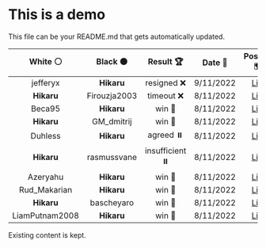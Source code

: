 # This is a demo

This file can be your README.md that gets automatically updated.

<!--START_SECTION:chessStats-->
<!-- Automatically generated with https://github.com/Balastrong/chess-stats-action -->

| White ⚪ | Black ⚫ | Result 🏆 | Date 📅 | Position 🗺️ |
|:---:|:---:|:---:|:---:|:---:|
| jefferyx | **Hikaru** | resigned ❌ | 9/11/2022 | <a href="http://www.ee.unb.ca/cgi-bin/tervo/fen.pl?select=2r4k/1R3R2/6pp/3B4/4P3/P2n1PK1/1P2r1PP/8 b - -">Link</a> |
| **Hikaru** | Firouzja2003 | timeout ❌ | 8/11/2022 | <a href="http://www.ee.unb.ca/cgi-bin/tervo/fen.pl?select=8/8/8/pq1Q4/3n4/3k3K/8/8 w - -">Link</a> |
| Beca95 | **Hikaru** | win 🥇 | 8/11/2022 | <a href="http://www.ee.unb.ca/cgi-bin/tervo/fen.pl?select=8/1p3rk1/pKp4p/5Rp1/PP3p2/8/7P/8 w - -">Link</a> |
| **Hikaru** | GM_dmitrij | win 🥇 | 8/11/2022 | <a href="http://www.ee.unb.ca/cgi-bin/tervo/fen.pl?select=8/5p2/1P1k2p1/1K1P2p1/4N1P1/7P/5r2/8 b - -">Link</a> |
| Duhless | **Hikaru** | agreed ⏸️ | 8/11/2022 | <a href="http://www.ee.unb.ca/cgi-bin/tervo/fen.pl?select=2R5/8/7k/7p/8/3K4/2P3r1/8 b - -">Link</a> |
| **Hikaru** | rasmussvane | insufficient ⏸️ | 8/11/2022 | <a href="http://www.ee.unb.ca/cgi-bin/tervo/fen.pl?select=8/5k2/8/8/8/8/5K2/8 b - -">Link</a> |
| Azeryahu | **Hikaru** | win 🥇 | 8/11/2022 | <a href="http://www.ee.unb.ca/cgi-bin/tervo/fen.pl?select=6k1/1p5p/6p1/1P2pp2/2P5/4bP2/4N1P1/3r1K2 w - -">Link</a> |
| Rud_Makarian | **Hikaru** | win 🥇 | 8/11/2022 | <a href="http://www.ee.unb.ca/cgi-bin/tervo/fen.pl?select=5k2/p7/1p4p1/8/4Pn1P/3b2p1/PP3p2/2R2B1K w - -">Link</a> |
| **Hikaru** | bascheyaro | win 🥇 | 8/11/2022 | <a href="http://www.ee.unb.ca/cgi-bin/tervo/fen.pl?select=3n4/2k5/6p1/N2Kp3/Pp2P3/6P1/8/3B4 b - -">Link</a> |
| LiamPutnam2008 | **Hikaru** | win 🥇 | 8/11/2022 | <a href="http://www.ee.unb.ca/cgi-bin/tervo/fen.pl?select=r3r1k1/5p1p/2Np2pP/p1p3n1/P5n1/2P1B3/2B1K3/R7 w - -">Link</a> |

<!--END_SECTION:chessStats-->

Existing content is kept.
